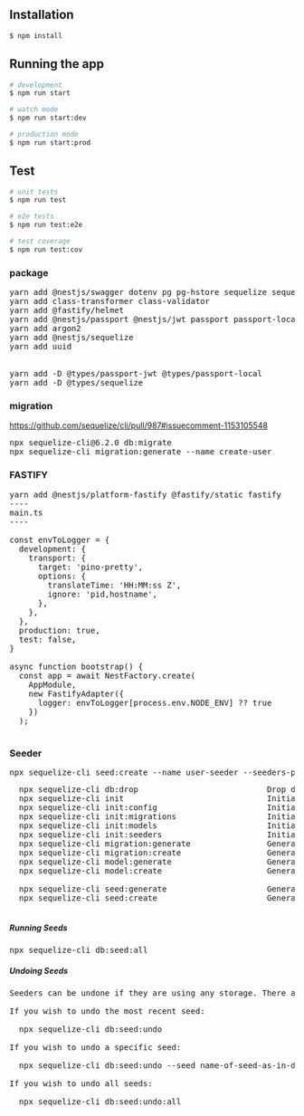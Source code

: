 ## Installation

```bash
$ npm install
```

## Running the app

```bash
# development
$ npm run start

# watch mode
$ npm run start:dev

# production mode
$ npm run start:prod
```

## Test

```bash
# unit tests
$ npm run test

# e2e tests
$ npm run test:e2e

# test coverage
$ npm run test:cov
```

### package
<pre>
yarn add @nestjs/swagger dotenv pg pg-hstore sequelize sequelize-typescript @nestjs/config
yarn add class-transformer class-validator 
yarn add @fastify/helmet
yarn add @nestjs/passport @nestjs/jwt passport passport-local passport-jwt
yarn add argon2
yarn add @nestjs/sequelize
yarn add uuid


yarn add -D @types/passport-jwt @types/passport-local
yarn add -D @types/sequelize
</pre>


### migration
https://github.com/sequelize/cli/pull/987#issuecomment-1153105548

<pre>
npx sequelize-cli@6.2.0 db:migrate
npx sequelize-cli migration:generate --name create-user
</pre>

### FASTIFY
<pre>
yarn add @nestjs/platform-fastify @fastify/static fastify
----
main.ts
----

const envToLogger = {
  development: {
    transport: {
      target: 'pino-pretty',
      options: {
        translateTime: 'HH:MM:ss Z',
        ignore: 'pid,hostname',
      },
    },
  },
  production: true,
  test: false,
}

async function bootstrap() {
  const app = await NestFactory.create<NestFastifyApplication>(
    AppModule,
    new FastifyAdapter({
      logger: envToLogger[process.env.NODE_ENV] ?? true
    })
  );

</pre>

### Seeder
<pre>
npx sequelize-cli seed:create --name user-seeder --seeders-path ./src/database/seeders/
</pre>

<pre>
  npx sequelize-cli db:drop                           Drop database specified by configuration
  npx sequelize-cli init                              Initializes project
  npx sequelize-cli init:config                       Initializes configuration
  npx sequelize-cli init:migrations                   Initializes migrations
  npx sequelize-cli init:models                       Initializes models
  npx sequelize-cli init:seeders                      Initializes seeders
  npx sequelize-cli migration:generate                Generates a new migration file
  npx sequelize-cli migration:create                  Generates a new migration file
  npx sequelize-cli model:generate                    Generates a model and its migration
  npx sequelize-cli model:create                      Generates a model and its migration
 
  npx sequelize-cli seed:generate                     Generates a new seed file
  npx sequelize-cli seed:create                       Generates a new seed file

</pre>

##### Running Seeds
<pre>
npx sequelize-cli db:seed:all
</pre>


##### Undoing Seeds
<pre>
Seeders can be undone if they are using any storage. There are two commands available for that:

If you wish to undo the most recent seed:

  npx sequelize-cli db:seed:undo

If you wish to undo a specific seed:

  npx sequelize-cli db:seed:undo --seed name-of-seed-as-in-data

If you wish to undo all seeds:

  npx sequelize-cli db:seed:undo:all
</pre>